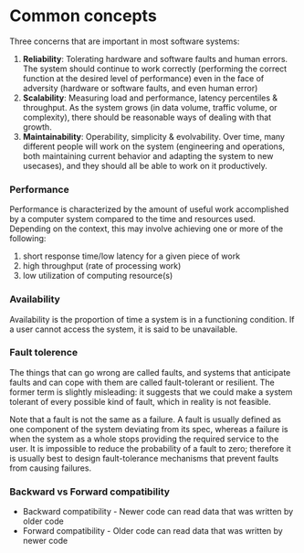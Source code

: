 # Common concepts
Three concerns that are important in most software systems:
1. **Reliability**: Tolerating hardware and software faults and human errors. The system should continue to work correctly (performing the correct function at the desired level of performance) even in the face of adversity (hardware or software faults, and even human error)
2. **Scalability**: Measuring load and performance, latency percentiles & throughput. As the system grows (in data volume, traffic volume, or complexity), there should be reasonable ways of dealing with that growth.
3. **Maintainability**: Operability, simplicity & evolvability. Over time, many different people will work on the system (engineering and operations, both maintaining current behavior and adapting the system to new usecases), and they should all be able to work on it productively.

### Performance
Performance is characterized by the amount of useful work accomplished by a computer system compared to the time and resources used. Depending on the context, this may involve achieving one or more of the following:

1. short response time/low latency for a given piece of work
2. high throughput (rate of processing work)
3. low utilization of computing resource(s)

### Availability
Availability is the proportion of time a system is in a functioning condition. If a user cannot access the system, it is said to be unavailable.

### Fault tolerence
The things that can go wrong are called faults, and systems that anticipate faults and can cope with them are called fault-tolerant or resilient. The former term is slightly misleading: it suggests that we could make a system tolerant of every possible kind of fault, which in reality is not feasible.

Note that a fault is not the same as a failure. A fault is usually defined as one component of the system deviating from its spec, whereas a failure is when the system as a whole stops providing the required service to the user. It is impossible to reduce the probability of a fault to zero; therefore it is usually best to design fault-tolerance mechanisms that prevent faults from causing failures.

### Backward vs Forward compatibility
- Backward compatibility - Newer code can read data that was written by older code
- Forward compatibility - Older code can read data that was written by newer code
